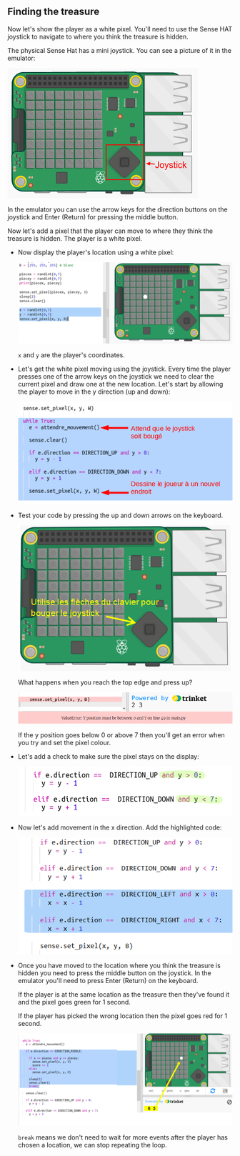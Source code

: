 ## Finding the treasure

Now let's show the player as a white pixel. You'll need to use the Sense HAT joystick to navigate to where you think the treasure is hidden.

The physical Sense Hat has a mini joystick. You can see a picture of it in the emulator:

![screenshot](images/treasure-joystick.png)

In the emulator you can use the arrow keys for the direction buttons on the joystick and Enter (Return) for pressing the middle button.

Now let's add a pixel that the player can move to where they think the treasure is hidden. The player is a white pixel.

+ Now display the player's location using a white pixel:
    
    ![capture d'écran](images/treasure-player.png)
    
    `x` and `y` are the player's coordinates.

+ Let's get the white pixel moving using the joystick. Every time the player presses one of the arrow keys on the joystick we need to clear the current pixel and draw one at the new location. Let's start by allowing the player to move in the y direction (up and down):
    
    ![screenshot](images/treasure-move-y.png)

+ Test your code by pressing the up and down arrows on the keyboard.
    
    ![capture d'écran](images/treasure-arrow-keys.png)
    
    What happens when you reach the top edge and press up?
    
    ![capture d'écran](images/treasure-error.png)
    
    If the y position goes below 0 or above 7 then you'll get an error when you try and set the pixel colour.

+ Let's add a check to make sure the pixel stays on the display:
    
    ![capture d'écran](images/treasure-move-check.png)

+ Now let's add movement in the x direction. Add the highlighted code:
    
    ![screenshot](images/treasure-move.png)

+ Once you have moved to the location where you think the treasure is hidden you need to press the middle button on the joystick. In the emulator you'll need to press Enter (Return) on the keyboard.
    
    If the player is at the same location as the treasure then they've found it and the pixel goes green for 1 second.
    
    If the player has picked the wrong location then the pixel goes red for 1 second.
    
    ![capture d'écran](images/treasure-check.png)
    
    `break` means we don't need to wait for more events after the player has chosen a location, we can stop repeating the loop.
